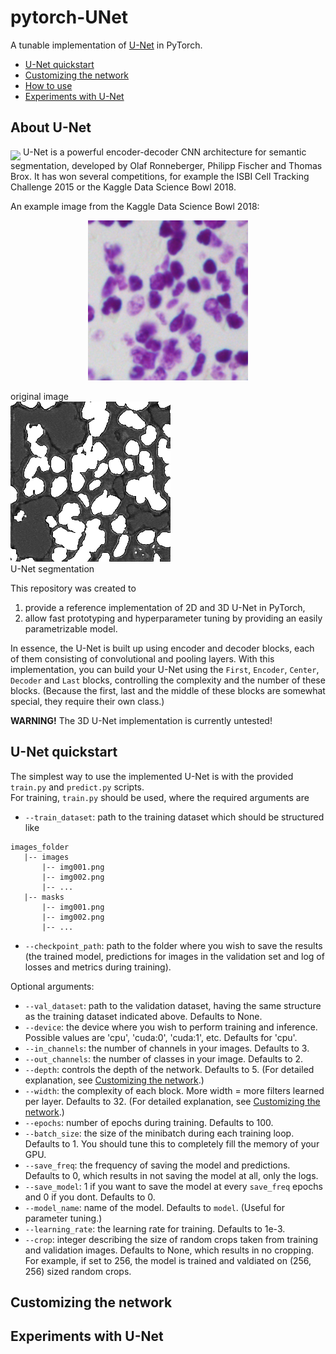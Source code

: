 # pytorch-UNet

A tunable implementation of [U-Net](https://arxiv.org/abs/1505.04597) in PyTorch.

- [U-Net quickstart](#quickstart)
- [Customizing the network](#customizing)
- [How to use](#usage)
- [Experiments with U-Net](#experiments)

## About U-Net<a name="unet"></a>

<img src="https://lmb.informatik.uni-freiburg.de/people/ronneber/u-net/u-net-architecture.png" width="500" align="middle"/>  
U-Net is a powerful encoder-decoder CNN architecture for semantic segmentation, developed by Olaf Ronneberger, 
Philipp Fischer and Thomas Brox. It has won several competitions, for example the ISBI Cell Tracking Challenge 2015 or
the Kaggle Data Science Bowl 2018.   

An example image from the Kaggle Data Science Bowl 2018:
<p float="left" align="middle">
  <img src="docs/img/tissue_original.png" width="256" />
  <figcaption>original image</figcaption>
  <img src="docs/img/tissue_segmented.png" width="256" />
  <figcaption>U-Net segmentation</figcaption> 
</p>

This repository was created to 
1. provide a reference implementation of 2D and 3D U-Net in PyTorch,
2. allow fast prototyping and hyperparameter tuning by providing an easily parametrizable model. 

In essence, the U-Net is built up using encoder and decoder blocks, each of them consisting of convolutional
and pooling layers. With this implementation, you can build your U-Net using the `First`, `Encoder`, `Center`,
`Decoder` and `Last` blocks, controlling the complexity and the number of these blocks. 
(Because the first, last and the middle of these blocks are somewhat special, they require their own class.)  

**WARNING!** The 3D U-Net implementation is currently untested!  

## U-Net quickstart<a name="quickstart"></a>

The simplest way to use the implemented U-Net is with the provided `train.py` and `predict.py` scripts.  
For training, `train.py` should be used, where the required arguments are
- `--train_dataset`: path to the training dataset which should be structured like
```
images_folder
   |-- images
       |-- img001.png
       |-- img002.png
       |-- ...
   |-- masks
       |-- img001.png
       |-- img002.png
       |-- ...
```
- `--checkpoint_path`: path to the folder where you wish to save the results (the trained model, predictions
for images in the validation set and log of losses and metrics during training).

Optional arguments:
- `--val_dataset`: path to the validation dataset, having the same structure as the training
dataset indicated above. Defaults to None.
- `--device`: the device where you wish to perform training and inference. Possible values are 'cpu',
'cuda:0', 'cuda:1', etc. Defaults for 'cpu'.
- `--in_channels`: the number of channels in your images. Defaults to 3.
- `--out_channels`: the number of classes in your image. Defaults to 2.
- `--depth`: controls the depth of the network. Defaults to 5. (For detailed explanation, see
[Customizing the network](#customizing).)
- `--width`: the complexity of each block. More width = more filters learned per layer. Defaults to 32. (For detailed explanation, see
[Customizing the network](#customizing).)
- `--epochs`: number of epochs during training. Defaults to 100.
- `--batch_size`: the size of the minibatch during each training loop. Defaults to 1. You should tune this to
completely fill the memory of your GPU.
- `--save_freq`: the frequency of saving the model and predictions. Defaults to 0, which results in not saving
the model at all, only the logs.
- `--save_model`: 1 if you want to save the model at every `save_freq` epochs and 0 if you dont. Defaults to 0. 
- `--model_name`: name of the model. Defaults to `model`. (Useful for parameter tuning.)
- `--learning_rate`: the learning rate for training. Defaults to 1e-3.
- `--crop`: integer describing the size of random crops taken from training and validation images.
Defaults to None, which results in no cropping. For example, if set to 256, the model is trained and
valdiated on (256, 256) sized random crops. 

## Customizing the network<a name="customizing"></a>

## Experiments with U-Net<a name="experiments"></a>
